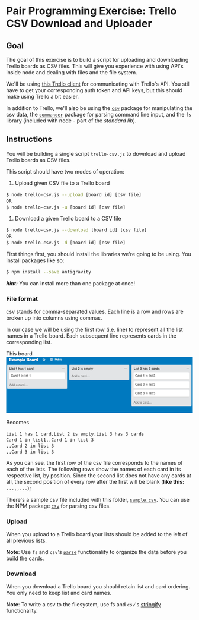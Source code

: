 # Pair Programming Exercise: Trello CSV Download and Uploader

## Goal

The goal of this exercise is to build a script for uploading and downloading Trello boards as CSV files. This will give you experience with using API's inside node and dealing with files and the file system.

We'll be using [this Trello client](https://github.com/norberteder/trello) for
communicating with Trello's API. You still have to get your corresponding auth
token and API keys, but this should make using Trello a bit easier.

In addition to Trello, we'll also be using the
[`csv`](https://www.npmjs.com/package/csv) package for manipulating the csv
data, the [`commander`](https://www.npmjs.com/package/commander) package
for parsing command line input, and the `fs` library (included with node -
part of the *standard lib*).

## Instructions

You will be building a single script `trello-csv.js` to download and upload
Trello boards as CSV files.


This script should have two modes of operation:


1. Upload given CSV file to a Trello board

  ```bash
  $ node trello-csv.js --upload [board id] [csv file]
  OR
  $ node trello-csv.js -u [board id] [csv file]
  ```

1. Download a given Trello board to a CSV file

  ```bash
  $ node trello-csv.js --download [board id] [csv file]
  OR
  $ node trello-csv.js -d [board id] [csv file]
  ```

First things first, you should install the libraries we're going to be using.
You install packages like so:

  ```bash
  $ npm install --save antigravity
  ```

***hint:*** You can install more than one package at once!

### File format

csv stands for comma-separated values. Each line is a row and rows are broken up into columns using commas.

In our case we will be using the first row (i.e. line) to represent all the list names in a Trello board. Each
subsequent line represents cards in the corresponding list.

This board
![](img/trello.png)

Becomes

```
List 1 has 1 card,List 2 is empty,List 3 has 3 cards
Card 1 in list1,,Card 1 in list 3
,,Card 2 in list 3
,,Card 3 in list 3
```

As you can see, the first row of the csv file corresponds to the names of each
of the lists. The following rows show the names of each card in its respective
list, by position. Since the second list does not have any cards at all, the
second position of every row after the first will be blank (**like this:**
`...,,...`);

There's a sample csv file included with this folder, [`sample.csv`](sample.csv).
You can use the NPM package [`csv`](https://www.npmjs.com/package/csv) for
parsing csv files.

### Upload

When you upload to a Trello board your lists should be added to the left of all previous lists.

**Note**: Use `fs` and `csv`'s [`parse`](http://csv.adaltas.com/parse/) functionality to organize the data before you build the cards.

### Download

When you download a Trello board you should retain list and card ordering. You only need to keep list and card names.

**Note**: To write a csv to the filesystem, use fs and `csv`'s [stringify](http://csv.adaltas.com/stringify/) functionality.
